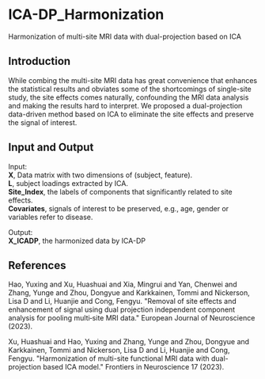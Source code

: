 # ICA-DP_Harmonization
Harmonization of multi-site MRI data with dual-projection based on ICA 
## Introduction 
While combing the multi-site MRI data has great convenience that enhances the statistical results and obviates some of the shortcomings of single-site study, the site effects comes naturally, confounding the MRI data analysis and making the results hard to interpret. We proposed a dual-projection data-driven method based on ICA to eliminate the site effects and preserve the signal of interest. 
## Input and Output
Input:  
**X**, Data matrix with two dimensions of (subject, feature).  
**L**, subject loadings extracted by ICA.  
**Site_Index**, the labels of components that significantly related to site effects.  
**Covariates**, signals of interest to be preserved, e.g., age, gender or variables refer to disease.  

Output:  
**X_ICADP**, the harmonized data by ICA-DP
## References
Hao, Yuxing and Xu, Huashuai and Xia, Mingrui and Yan, Chenwei and Zhang, Yunge and Zhou, Dongyue and Karkkainen, Tommi and Nickerson, Lisa D and Li, Huanjie and Cong, Fengyu. "Removal of site effects and enhancement of signal using dual projection independent component analysis for pooling multi‐site MRI data." European Journal of Neuroscience (2023).

Xu, Huashuai and Hao, Yuxing and Zhang, Yunge and Zhou, Dongyue and Karkkainen, Tommi and Nickerson, Lisa D and Li, Huanjie and Cong, Fengyu. "Harmonization of multi-site functional MRI data with dual-projection based ICA model." Frontiers in Neuroscience 17 (2023).

